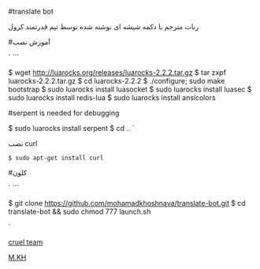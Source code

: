 #translate bot

ربات مترجم با دکمه شیشه ای نوشته شده توسط تیم قدرتمند کرول

#آموزش نصب

` ```

$ wget http://luarocks.org/releases/luarocks-2.2.2.tar.gz
$ tar zxpf luarocks-2.2.2.tar.gz
$ cd luarocks-2.2.2
$ ./configure; sudo make bootstrap
$ sudo luarocks install luasocket
$ sudo luarocks install luasec
$ sudo luarocks install redis-lua
$ sudo luarocks install ansicolors

#serpent is needed for debugging

$ sudo luarocks install serpent
$ cd ..
`


نصب curl



`
$ sudo apt-get install curl
`



#کلون 



` ```

$ git clone https://github.com/mohamadkhoshnava/translate-bot.git
$ cd translate-bot && sudo chmod 777 launch.sh

` 

[cruel team](https://telegram.me/cruel_news)


[M.KH](https://telegram.me/cruel)
